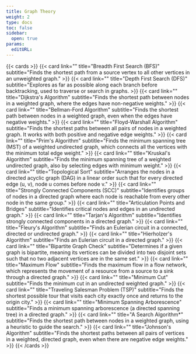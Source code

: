 ```yaml
---
title: Graph Theory
weight: 2
type: docs
toc: false
sidebar:
  open: true
params:
  editURL: 
---
```


{{< cards >}}
  {{< card link="" title="Breadth First Search (BFS)" subtitle="Finds the shortest path from a source vertex to all other vertices in an unweighted graph." >}}
  {{< card link="" title="Depth First Search (DFS)" subtitle="Explores as far as possible along each branch before backtracking, used to traverse or search in graphs. >}}
  {{< card link="" title="Dijkstra's Algorithm" subtitle="Finds the shortest path between nodes in a weighted graph, where the edges have non-negative weights." >}}
  {{< card link="" title="Bellman-Ford Algorithm" subtitle="Finds the shortest path between nodes in a weighted graph, even when the edges have negative weights." >}}
  {{< card link="" title="Floyd-Warshall Algorithm" subtitle="Finds the shortest paths between all pairs of nodes in a weighted graph. It works with both positive and negative edge weights." >}}
  {{< card link="" title="Prim's Algorithm" subtitle="Finds the minimum spanning tree (MST) of a weighted undirected graph, which connects all the vertices with the minimum total edge weight." >}}
  {{< card link="" title="Kruskal's Algorithm" subtitle="Finds the minimum spanning tree of a weighted undirected graph, also by selecting edges with minimum weight." >}}
  {{< card link="" title="Topological Sort" subtitle="Arranges the nodes in a directed acyclic graph (DAG) in a linear order such that for every directed edge (u, v), node u comes before node v." >}}
  {{< card link="" title="Strongly Connected Components (SCC)" subtitle="Identifies groups of nodes in a directed graph where each node is reachable from every other node in the same group." >}}
  {{< card link="" title="Articulation Points and Bridges" subtitle="Identifies critical nodes and edges in an undirected graph." >}}
  {{< card link="" title="Tarjan's Algorithm" subtitle="Identifies strongly connected components in a directed graph." >}}
  {{< card link="" title="Fleury's Algorithm" subtitle="Finds an Eulerian circuit in a connected, directed or undirected graph." >}}
  {{< card link="" title="Hierholzer's Algorithm" subtitle="Finds an Eulerian circuit in a directed graph." >}}
  {{< card link="" title="Bipartite Graph Check" subtitle="Determines if a given graph is bipartite, meaning its vertices can be divided into two disjoint sets such that no two adjacent vertices are in the same set." >}}
  {{< card link="" title="Maximum Flow" subtitle="Finds the maximum flow in a flow network, which represents the movement of a resource from a source to a sink through a directed graph." >}}
  {{< card link="" title="Minimum Cut" subtitle="Finds the minimum cut in an undirected weighted graph." >}}
  {{< card link="" title="Traveling Salesman Problem (TSP)" subtitle="Finds the shortest possible tour that visits each city exactly once and returns to the origin city." >}}
  {{< card link="" title="Minimum Spanning Arborescence" subtitle="Finds a minimum spanning arborescence (a directed spanning tree) in a directed graph." >}}
  {{< card link="" title="A Search Algorithm*" subtitle="Finds the shortest path between nodes in a weighted graph, using a heuristic to guide the search." >}}
  {{< card link="" title="Johnson's Algorithm" subtitle="Finds the shortest paths between all pairs of vertices in a weighted, directed graph, even when there are negative edge weights." >}}
{{< /cards >}}
